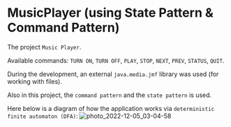 # MusicPlayer (using State Pattern & Command Pattern)

The project `Music Player`.

Available commands: `TURN ON`, `TURN OFF`, `PLAY`, `STOP`, `NEXT`, `PREV`, `STATUS`, `QUIT`.

During the development, an external `java.media.jmf` library was used (for working with files).

Also in this project, the `command pattern` and the `state pattern` is used.



Here below is a diagram of how the application works via `deterministic finite automaton (DFA)`:
![photo_2022-12-05_03-04-58](https://user-images.githubusercontent.com/53911534/205524213-63cfd401-84b1-4994-972f-e45324f66624.jpg)
